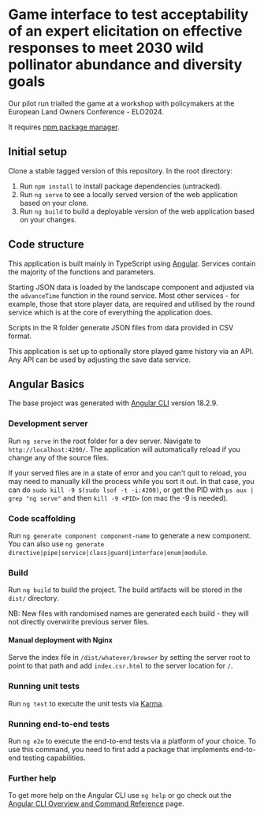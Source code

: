 # Game interface to test acceptability of an expert elicitation on effective responses to meet 2030 wild pollinator abundance and diversity goals

Our pilot run trialled the game at a workshop with policymakers at the European Land Owners Conference - ELO2024.

It requires [npm package manager](https://www.npmjs.com/). 

## Initial setup

Clone a stable tagged version of this repository. In the root directory:

1. Run `npm install` to install package dependencies (untracked).
2. Run `ng serve` to see a locally served version of the web application based on your clone.
3. Run `ng build` to build a deployable version of the web application based on your changes.

## Code structure

This application is built mainly in TypeScript using [Angular](https://github.com/angular/angular-cli). Services contain the majority of the functions and parameters. 

Starting JSON data is loaded by the landscape component and adjusted via the `advanceTime` function in the round service. Most other services - for example, those that store player data, are required and utilised by the round service which is at the core of everything the application does.

Scripts in the R folder generate JSON files from data provided in CSV format.

This application is set up to optionally store played game history via an API. Any API can be used by adjusting the save data service.

## Angular Basics

The base project was generated with [Angular CLI](https://github.com/angular/angular-cli) version 18.2.9.

### Development server

Run `ng serve` in the root folder for a dev server. Navigate to `http://localhost:4200/`. The application will automatically reload if you change any of the source files.

If your served files are in a state of error and you can't quit to reload, you may need to manually kill the process while you sort it out. In that case, you can do `sudo kill -9 $(sudo lsof -t -i:4200)`, or get the PID with `ps aux | grep "ng serve"` and then `kill -9 <PID>` (on mac the -9 is needed).

### Code scaffolding

Run `ng generate component component-name` to generate a new component. You can also use `ng generate directive|pipe|service|class|guard|interface|enum|module`.

### Build

Run `ng build` to build the project. The build artifacts will be stored in the `dist/` directory.

NB: New files with randomised names are generated each build - they will not directly overwirite previous server files.

#### Manual deployment with Nginx

Serve the index file in `/dist/whatever/browser` by setting the server root to point to that path and add `index.csr.html` to the server location for `/`.

### Running unit tests

Run `ng test` to execute the unit tests via [Karma](https://karma-runner.github.io).

### Running end-to-end tests

Run `ng e2e` to execute the end-to-end tests via a platform of your choice. To use this command, you need to first add a package that implements end-to-end testing capabilities.

### Further help

To get more help on the Angular CLI use `ng help` or go check out the [Angular CLI Overview and Command Reference](https://angular.dev/tools/cli) page.
